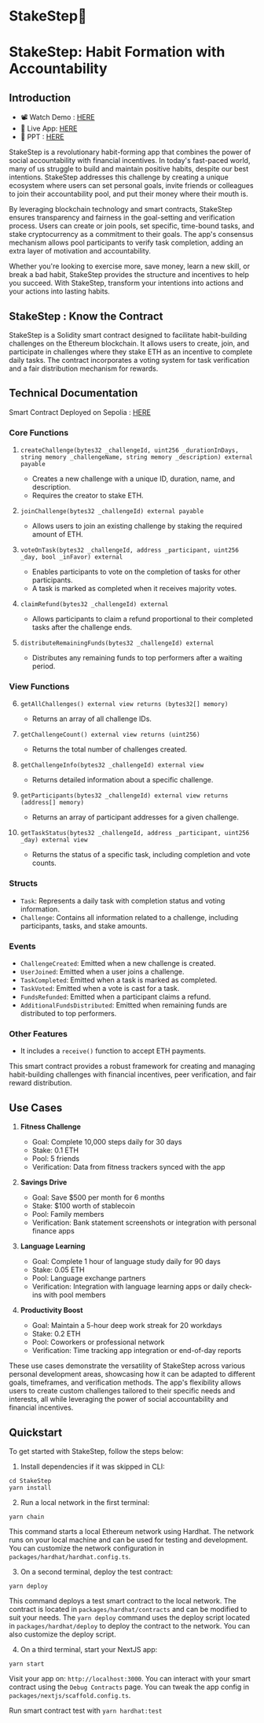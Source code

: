 # StakeStep👟

# StakeStep: Habit Formation with Accountability

## Introduction

- 📽️ Watch Demo : [HERE](https://youtu.be/lRuzKyqinx0)
- 👾 Live App: [HERE](https://stakestep-prj96z7fo-arjun-cs-projects.vercel.app)
- 📜 PPT : [HERE](https://www.canva.com/design/DAGRclnJV1k/AXQen8p6JTo9EL9aZvnuzA/view?utm_content=DAGRclnJV1k&utm_campaign=designshare&utm_medium=link&utm_source=editor)

StakeStep is a revolutionary habit-forming app that combines the power of social accountability with financial incentives. In today's fast-paced world, many of us struggle to build and maintain positive habits, despite our best intentions. StakeStep addresses this challenge by creating a unique ecosystem where users can set personal goals, invite friends or colleagues to join their accountability pool, and put their money where their mouth is.

By leveraging blockchain technology and smart contracts, StakeStep ensures transparency and fairness in the goal-setting and verification process. Users can create or join pools, set specific, time-bound tasks, and stake cryptocurrency as a commitment to their goals. The app's consensus mechanism allows pool participants to verify task completion, adding an extra layer of motivation and accountability.

Whether you're looking to exercise more, save money, learn a new skill, or break a bad habit, StakeStep provides the structure and incentives to help you succeed. With StakeStep, transform your intentions into actions and your actions into lasting habits.

## StakeStep : Know the Contract

StakeStep is a Solidity smart contract designed to facilitate habit-building challenges on the Ethereum blockchain. It allows users to create, join, and participate in challenges where they stake ETH as an incentive to complete daily tasks. The contract incorporates a voting system for task verification and a fair distribution mechanism for rewards.

## Technical Documentation

Smart Contract Deployed on Sepolia : [HERE](https://sepolia.etherscan.io/address/0x0a36a9fA25155C57b72744aB1d369bA772bc40e8)

### Core Functions

1. `createChallenge(bytes32 _challengeId, uint256 _durationInDays, string memory _challengeName, string memory _description) external payable`

   - Creates a new challenge with a unique ID, duration, name, and description.
   - Requires the creator to stake ETH.

2. `joinChallenge(bytes32 _challengeId) external payable`

   - Allows users to join an existing challenge by staking the required amount of ETH.

3. `voteOnTask(bytes32 _challengeId, address _participant, uint256 _day, bool _inFavor) external`

   - Enables participants to vote on the completion of tasks for other participants.
   - A task is marked as completed when it receives majority votes.

4. `claimRefund(bytes32 _challengeId) external`

   - Allows participants to claim a refund proportional to their completed tasks after the challenge ends.

5. `distributeRemainingFunds(bytes32 _challengeId) external`
   - Distributes any remaining funds to top performers after a waiting period.

### View Functions

6. `getAllChallenges() external view returns (bytes32[] memory)`

   - Returns an array of all challenge IDs.

7. `getChallengeCount() external view returns (uint256)`

   - Returns the total number of challenges created.

8. `getChallengeInfo(bytes32 _challengeId) external view`

   - Returns detailed information about a specific challenge.

9. `getParticipants(bytes32 _challengeId) external view returns (address[] memory)`

   - Returns an array of participant addresses for a given challenge.

10. `getTaskStatus(bytes32 _challengeId, address _participant, uint256 _day) external view`
    - Returns the status of a specific task, including completion and vote counts.

### Structs

- `Task`: Represents a daily task with completion status and voting information.
- `Challenge`: Contains all information related to a challenge, including participants, tasks, and stake amounts.

### Events

- `ChallengeCreated`: Emitted when a new challenge is created.
- `UserJoined`: Emitted when a user joins a challenge.
- `TaskCompleted`: Emitted when a task is marked as completed.
- `TaskVoted`: Emitted when a vote is cast for a task.
- `FundsRefunded`: Emitted when a participant claims a refund.
- `AdditionalFundsDistributed`: Emitted when remaining funds are distributed to top performers.

### Other Features

- It includes a `receive()` function to accept ETH payments.

This smart contract provides a robust framework for creating and managing habit-building challenges with financial incentives, peer verification, and fair reward distribution.

## Use Cases

1. **Fitness Challenge**

   - Goal: Complete 10,000 steps daily for 30 days
   - Stake: 0.1 ETH
   - Pool: 5 friends
   - Verification: Data from fitness trackers synced with the app

2. **Savings Drive**

   - Goal: Save $500 per month for 6 months
   - Stake: $100 worth of stablecoin
   - Pool: Family members
   - Verification: Bank statement screenshots or integration with personal finance apps

3. **Language Learning**

   - Goal: Complete 1 hour of language study daily for 90 days
   - Stake: 0.05 ETH
   - Pool: Language exchange partners
   - Verification: Integration with language learning apps or daily check-ins with pool members

4. **Productivity Boost**

   - Goal: Maintain a 5-hour deep work streak for 20 workdays
   - Stake: 0.2 ETH
   - Pool: Coworkers or professional network
   - Verification: Time tracking app integration or end-of-day reports

These use cases demonstrate the versatility of StakeStep across various personal development areas, showcasing how it can be adapted to different goals, timeframes, and verification methods. The app's flexibility allows users to create custom challenges tailored to their specific needs and interests, all while leveraging the power of social accountability and financial incentives.

## Quickstart

To get started with StakeStep, follow the steps below:

1. Install dependencies if it was skipped in CLI:

```
cd StakeStep
yarn install
```

2. Run a local network in the first terminal:

```
yarn chain
```

This command starts a local Ethereum network using Hardhat. The network runs on your local machine and can be used for testing and development. You can customize the network configuration in `packages/hardhat/hardhat.config.ts`.

3. On a second terminal, deploy the test contract:

```
yarn deploy
```

This command deploys a test smart contract to the local network. The contract is located in `packages/hardhat/contracts` and can be modified to suit your needs. The `yarn deploy` command uses the deploy script located in `packages/hardhat/deploy` to deploy the contract to the network. You can also customize the deploy script.

4. On a third terminal, start your NextJS app:

```
yarn start
```

Visit your app on: `http://localhost:3000`. You can interact with your smart contract using the `Debug Contracts` page. You can tweak the app config in `packages/nextjs/scaffold.config.ts`.

Run smart contract test with `yarn hardhat:test`
